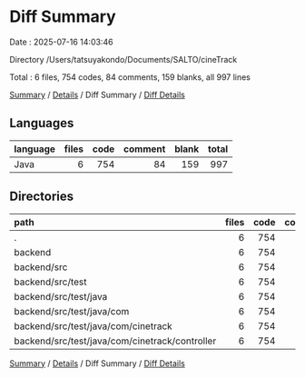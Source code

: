 # Diff Summary

Date : 2025-07-16 14:03:46

Directory /Users/tatsuyakondo/Documents/SALTO/cineTrack

Total : 6 files,  754 codes, 84 comments, 159 blanks, all 997 lines

[Summary](results.md) / [Details](details.md) / Diff Summary / [Diff Details](diff-details.md)

## Languages
| language | files | code | comment | blank | total |
| :--- | ---: | ---: | ---: | ---: | ---: |
| Java | 6 | 754 | 84 | 159 | 997 |

## Directories
| path | files | code | comment | blank | total |
| :--- | ---: | ---: | ---: | ---: | ---: |
| . | 6 | 754 | 84 | 159 | 997 |
| backend | 6 | 754 | 84 | 159 | 997 |
| backend/src | 6 | 754 | 84 | 159 | 997 |
| backend/src/test | 6 | 754 | 84 | 159 | 997 |
| backend/src/test/java | 6 | 754 | 84 | 159 | 997 |
| backend/src/test/java/com | 6 | 754 | 84 | 159 | 997 |
| backend/src/test/java/com/cinetrack | 6 | 754 | 84 | 159 | 997 |
| backend/src/test/java/com/cinetrack/controller | 6 | 754 | 84 | 159 | 997 |

[Summary](results.md) / [Details](details.md) / Diff Summary / [Diff Details](diff-details.md)